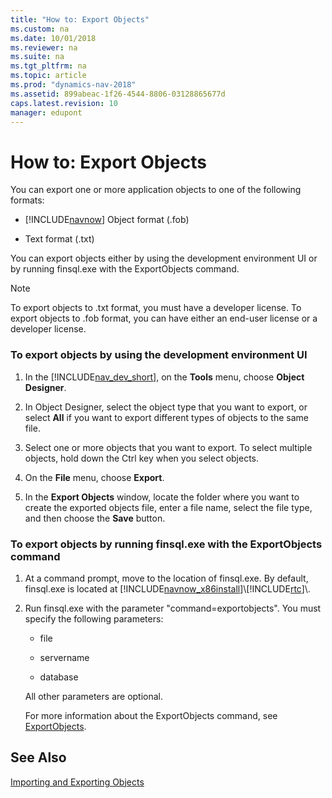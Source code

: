 ```yaml
---
title: "How to: Export Objects"
ms.custom: na
ms.date: 10/01/2018
ms.reviewer: na
ms.suite: na
ms.tgt_pltfrm: na
ms.topic: article
ms.prod: "dynamics-nav-2018"
ms.assetid: 899abeac-1f26-4544-8806-03128865677d
caps.latest.revision: 10
manager: edupont
---
```

# How to: Export Objects
You can export one or more application objects to one of the following formats:  

-   [!INCLUDE[navnow](includes/navnow_md.md)] Object format \(.fob\)  

-   Text format \(.txt\)  

 You can export objects either by using the development environment UI or by running finsql.exe with the ExportObjects command.  

> [!NOTE]  
>  To export objects to .txt format, you must have a developer license. To export objects to .fob format, you can have either an end-user license or a developer license.  

### <a name="ExportObjectsDevEnv"></a>To export objects by using the development environment UI  

1.  In the [!INCLUDE[nav_dev_short](includes/nav_dev_short_md.md)], on the **Tools** menu, choose **Object Designer**.  

2.  In Object Designer, select the object type that you want to export, or select **All** if you want to export different types of objects to the same file.  

3.  Select one or more objects that you want to export. To select multiple objects, hold down the Ctrl key when you select objects.  

4.  On the **File** menu, choose **Export**.  

5.  In the **Export Objects** window, locate the folder where you want to create the exported objects file, enter a file name, select the file type, and then choose the **Save** button.  

### <a name="ExportObjectsFinSQL"></a>To export objects by running finsql.exe with the ExportObjects command  

1.  At a command prompt, move to the location of finsql.exe. By default, finsql.exe is located at [!INCLUDE[navnow_x86install](includes/navnow_x86install_md.md)]\\[!INCLUDE[rtc](includes/rtc_md.md)]\\.  

2.  Run finsql.exe with the parameter "command=exportobjects". You must specify the following parameters:  

    -   file  

    -   servername  

    -   database  

     All other parameters are optional.  

     For more information about the ExportObjects command, see [ExportObjects](ExportObjects.md).  

## See Also  
 [Importing and Exporting Objects](Importing-and-Exporting-Objects.md)
